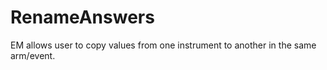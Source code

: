 # RenameAnswers
EM allows user to copy values from one instrument to another in the same arm/event. 